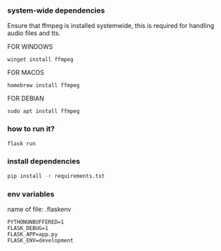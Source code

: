 ### system-wide dependencies
Ensure that ffmpeg is installed systemwide, this is required for handling audio files and tts.

FOR WINDOWS
```
winget install ffmpeg
```

FOR MACOS
```
homebrew install ffmpeg
```

FOR DEBIAN 
```
sudo apt install ffmpeg
```

### how to run it?
```bash
flask run
```

### install dependencies
```bash
pip install -r requirements.txt
```

### env variables
name of file: .flaskenv

```
PYTHONUNBUFFERED=1
FLASK_DEBUG=1
FLASK_APP=app.py
FLASK_ENV=development
```
